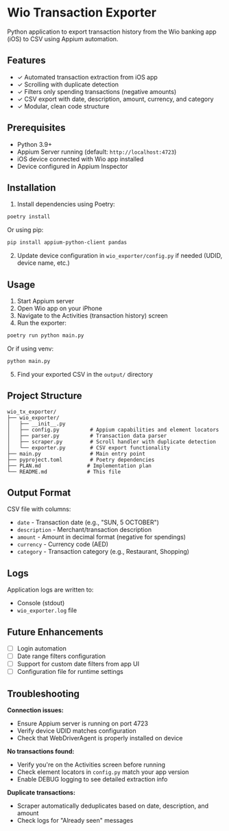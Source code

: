 # Wio Transaction Exporter

Python application to export transaction history from the Wio banking app (iOS) to CSV using Appium automation.

## Features

- ✓ Automated transaction extraction from iOS app
- ✓ Scrolling with duplicate detection
- ✓ Filters only spending transactions (negative amounts)
- ✓ CSV export with date, description, amount, currency, and category
- ✓ Modular, clean code structure

## Prerequisites

- Python 3.9+
- Appium Server running (default: `http://localhost:4723`)
- iOS device connected with Wio app installed
- Device configured in Appium Inspector

## Installation

1. Install dependencies using Poetry:
```bash
poetry install
```

Or using pip:
```bash
pip install appium-python-client pandas
```

2. Update device configuration in `wio_exporter/config.py` if needed (UDID, device name, etc.)

## Usage

1. Start Appium server
2. Open Wio app on your iPhone
3. Navigate to the Activities (transaction history) screen
4. Run the exporter:

```bash
poetry run python main.py
```

Or if using venv:
```bash
python main.py
```

5. Find your exported CSV in the `output/` directory

## Project Structure

```
wio_tx_exporter/
├── wio_exporter/
│   ├── __init__.py
│   ├── config.py          # Appium capabilities and element locators
│   ├── parser.py          # Transaction data parser
│   ├── scraper.py         # Scroll handler with duplicate detection
│   └── exporter.py        # CSV export functionality
├── main.py                # Main entry point
├── pyproject.toml         # Poetry dependencies
├── PLAN.md               # Implementation plan
└── README.md             # This file
```

## Output Format

CSV file with columns:
- `date` - Transaction date (e.g., "SUN, 5 OCTOBER")
- `description` - Merchant/transaction description
- `amount` - Amount in decimal format (negative for spendings)
- `currency` - Currency code (AED)
- `category` - Transaction category (e.g., Restaurant, Shopping)

## Logs

Application logs are written to:
- Console (stdout)
- `wio_exporter.log` file

## Future Enhancements

- [ ] Login automation
- [ ] Date range filters configuration
- [ ] Support for custom date filters from app UI
- [ ] Configuration file for runtime settings

## Troubleshooting

**Connection issues:**
- Ensure Appium server is running on port 4723
- Verify device UDID matches configuration
- Check that WebDriverAgent is properly installed on device

**No transactions found:**
- Verify you're on the Activities screen before running
- Check element locators in `config.py` match your app version
- Enable DEBUG logging to see detailed extraction info

**Duplicate transactions:**
- Scraper automatically deduplicates based on date, description, and amount
- Check logs for "Already seen" messages
